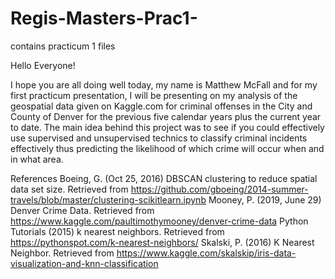 # Regis-Masters-Prac1-
contains practicum 1 files

Hello Everyone!


I hope you are all doing well today, my name is Matthew McFall and for my first practicum presentation, I will be presenting on my analysis of the geospatial data given on Kaggle.com for criminal offenses in the City and County of Denver for the previous five calendar years plus the current year to date. The main idea behind this project was to see if you could effectively use supervised and unsupervised technics to classify criminal incidents effectively thus predicting the likelihood of which crime will occur when and in what area. 



References
Boeing, G. (Oct 25, 2016) DBSCAN clustering to reduce spatial data set size. Retrieved from https://github.com/gboeing/2014-summer-travels/blob/master/clustering-scikitlearn.ipynb 
Mooney, P. (2019, June 29) Denver Crime Data. Retrieved from https://www.kaggle.com/paultimothymooney/denver-crime-data 
Python Tutorials (2015) k nearest neighbors. Retrieved from https://pythonspot.com/k-nearest-neighbors/
Skalski, P. (2016) K Nearest Neighbor. Retrieved from https://www.kaggle.com/skalskip/iris-data-visualization-and-knn-classification 

